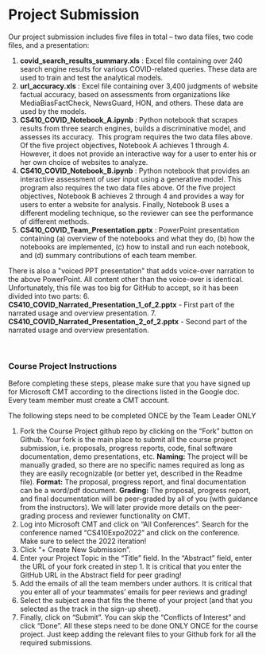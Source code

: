 # Project Submission
Our project submission includes five files in total – two data files, two code files, and a presentation:
1.  **covid_search_results_summary.xls** : Excel file containing over 240 search engine results for various COVID-related queries. These data are used to train and test the analytical models.
2.  **url_accuracy.xls** : Excel file containing over 3,400 judgments of website factual accuracy, based on assessments from organizations like MediaBiasFactCheck, NewsGuard, HON, and others. These data are used by the models.
3.  **CS410_COVID_Notebook_A.ipynb** : Python notebook that scrapes results from three search engines, builds a discriminative model, and assesses its accuracy.  This program requires the two data files above. Of the five project objectives, Notebook A achieves 1 through 4. However, it does not provide an interactive way for a user to enter his or her own choice of websites to analyze.
4.  **CS410_COVID_Notebook_B.ipynb** : Python notebook that provides an interactive assessment of user input using a generative model. This program also requires the two data files above. Of the five project objectives, Notebook B achieves 2 through 4 and provides a way for users to enter a website for analysis. Finally, Notebook B uses a different modeling technique, so the reviewer can see the performance of different methods.
5.  **CS410_COVID_Team_Presentation.pptx** : PowerPoint presentation containing (a) overview of the notebooks and what they do, (b) how the notebooks are implemented, (c) how to install and run each notebook, and (d) summary contributions of each team member. 

There is also a "voiced PPT presentation" that adds voice-over narration to the above PowerPoint. All content other than the voice-over is identical. Unfortunately, this file was too big for GitHub to accept, so it has been divided into two parts:
6.  **CS410_COVID_Narrated_Presentation_1_of_2.pptx** - First part of the narrated usage and overview presentation.
7.  **CS410_COVID_Narrated_Presentation_2_of_2.pptx** - Second part of the narrated usage and overview presentation.

  
   
### Course Project Instructions
Before completing these steps, please make sure that you have signed up for Microsoft CMT according to the directions listed in the Google doc. Every team member must create a CMT account.

The following steps need to be completed ONCE by the Team Leader ONLY
1.	Fork the Course Project github repo by clicking on the “Fork” button on Github. Your fork is the main place to submit all the course project submission, i.e. proposals, progress reports, code, final software documentation, demo presentations, etc.
<b>Naming:</b> The project will be manually graded, so there are no specific names required as long as they are easily recognizable (or better yet, described in the Readme file).
<b>Format:</b> The proposal, progress report, and final documentation can be a word/pdf document.
<b>Grading:</b> The proposal, progress report, and final documentation will be peer-graded by all of you (with guidance from the instructors). We will later provide more details on the peer-grading process and reviewer functionality on CMT. 
2. Log into Microsoft CMT and click on “All Conferences”. Search for the conference named “CS410Expo2022” and click on the conference. Make sure to select the 2022 iteration!
3. Click “+ Create New Submission”.
4. Enter your Project Topic in the “Title” field. In the “Abstract” field, enter the URL of your fork created in step 1. It is critical that you enter the GitHub URL in the Abstract field for peer grading!
5.  Add the emails of all the team members under authors. It is critical that you enter all of your teammates’ emails for peer reviews and grading!
6. Select the subject area that fits the theme of your project (and that you selected as the track in the sign-up sheet). 
7. Finally, click on “Submit”.  You can skip the “Conflicts of Interest” and click “Done”. 
All these steps need to be done ONLY ONCE for the course project. Just keep adding the relevant files to your Github fork for all the required submissions. 

